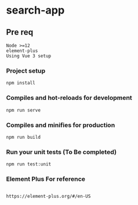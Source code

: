 # search-app

## Pre req
```
Node >=12
element-plus
Using Vue 3 setup
```
### Project setup
```
npm install
```

### Compiles and hot-reloads for development
```
npm run serve
```

### Compiles and minifies for production
```
npm run build
```

### Run your unit tests (To Be completed)
```
npm run test:unit
```

### Element Plus For reference
```

https://element-plus.org/#/en-US
```